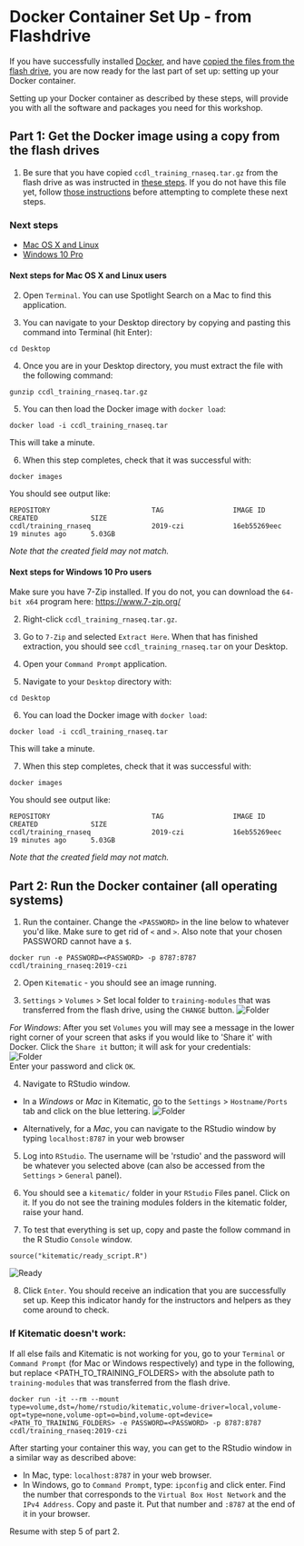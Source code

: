 # Docker Container Set Up - from Flashdrive

If you have successfully installed [Docker](https://github.com/AlexsLemonade/training-modules/blob/master/docker-install/README.md),
and have [copied the files from the flash drive](flashdrive-instructions.md),
you are now ready for the last part of set up: setting up your Docker container.   

Setting up your Docker container as described by these steps, will
provide you with all the software and packages you need for this workshop.

## Part 1: Get the Docker image using a copy from the flash drives

1. Be sure that you have copied `ccdl_training_rnaseq.tar.gz` from the flash drive
as was instructed in [these steps](flashdrive-instructions.md). If you do not
have this file yet, follow [those instructions](flashdrive-instructions.md) before
attempting to complete these next steps.

### Next steps

* [Mac OS X and Linux](#next-steps-for-mac-os-x-and-linux-users)
* [Windows 10 Pro](#next-steps-for-windows-10-pro-users)

#### Next steps for Mac OS X and Linux users

2. Open `Terminal`. You can use Spotlight Search on a Mac to find this application.

3. You can navigate to your Desktop directory by copying and pasting this command into Terminal (hit Enter):

```
cd Desktop
```

4. Once you are in your Desktop directory, you must extract the file with the following command:

```
gunzip ccdl_training_rnaseq.tar.gz
```

5. You can then load the Docker image with `docker load`:

```
docker load -i ccdl_training_rnaseq.tar
```

This will take a minute.

6. When this step completes, check that it was successful with:

```
docker images
```

You should see output like:

```
REPOSITORY                         TAG                 IMAGE ID            CREATED             SIZE
ccdl/training_rnaseq               2019-czi            16eb55269eec        19 minutes ago      5.03GB
```

_Note that the created field may not match._

#### Next steps for Windows 10 Pro users

Make sure you have 7-Zip installed.
If you do not, you can download the `64-bit x64` program here: https://www.7-zip.org/

2. Right-click `ccdl_training_rnaseq.tar.gz`.
3. Go to `7-Zip` and selected `Extract Here`.
When that has finished extraction, you should see `ccdl_training_rnaseq.tar` on your Desktop.

4. Open your `Command Prompt` application.
5. Navigate to your `Desktop` directory with:

```
cd Desktop
```
6. You can load the Docker image with `docker load`:

```
docker load -i ccdl_training_rnaseq.tar
```

This will take a minute.

7. When this step completes, check that it was successful with:

```
docker images
```

You should see output like:

```
REPOSITORY                         TAG                 IMAGE ID            CREATED             SIZE
ccdl/training_rnaseq               2019-czi            16eb55269eec        19 minutes ago      5.03GB
```
_Note that the created field may not match._

## Part 2: Run the Docker container (all operating systems)

1. Run the container. Change the `<PASSWORD>` in the line below to whatever you'd
  like. Make sure to get rid of `<` and `>`. Also note that your chosen PASSWORD
  cannot have a `$`.
```
docker run -e PASSWORD=<PASSWORD> -p 8787:8787 ccdl/training_rnaseq:2019-czi
```

2. Open `Kitematic` - you should see an image running.

3. `Settings` > `Volumes` > Set local folder to `training-modules` that was
transferred from the flash drive, using the `CHANGE` button.
![Folder](screenshots/all-02-volume.png)

*For Windows*: After you set `Volumes` you will may see a message in the
lower right corner of your screen that asks if you would like to 'Share it'
with Docker.
Click the `Share it` button; it will ask for your credentials:  
![Folder](screenshots/docker_permission_windows.png)  
Enter your password and click `OK`.

4. Navigate to RStudio window.

  - In a *Windows* or *Mac* in Kitematic, go to the `Settings` > `Hostname/Ports`
    tab and click on the blue lettering.
![Folder](screenshots/all-01-network.png)

  - Alternatively, for a *Mac*, you can navigate to the RStudio window by typing
    `localhost:8787` in your web browser

5. Log into `RStudio`. The username will be 'rstudio' and the password will be
whatever you selected above (can also be accessed from the `Settings` > `General` panel).

6. You should see a `kitematic/` folder in your `RStudio` Files panel. Click on it.
If you do not see the training modules folders in the kitematic folder, raise
your hand.

7. To test that everything is set up, copy and paste the follow command in the
R Studio `Console` window.

```
source("kitematic/ready_script.R")
```

![Ready](screenshots/ready_command.png)

8. Click `Enter`. You should receive an indication that you are successfully set
up. Keep this indicator handy for the instructors and helpers as they come
around to check.

### If Kitematic doesn't work:

If all else fails and Kitematic is not working for you, go to your `Terminal` or
`Command Prompt` (for Mac or Windows respectively) and type in the following, but
replace <PATH_TO_TRAINING_FOLDERS> with the absolute path to
`training-modules` that was transferred from the flash drive.
```
docker run -it --rm --mount type=volume,dst=/home/rstudio/kitematic,volume-driver=local,volume-opt=type=none,volume-opt=o=bind,volume-opt=device=<PATH_TO_TRAINING_FOLDERS> -e PASSWORD=<PASSWORD> -p 8787:8787 ccdl/training_rnaseq:2019-czi
```
After starting your container this way, you can get to the RStudio window in
a similar way as described above:
- In Mac, type: `localhost:8787` in your web browser.
- In Windows, go to `Command Prompt`, type: `ipconfig` and click enter.
  Find the number that corresponds to the `Virtual Box Host Network` and the
  `IPv4 Address`. Copy and paste it.
  Put that number and `:8787` at the end of it in your browser.

Resume with step 5 of part 2.
